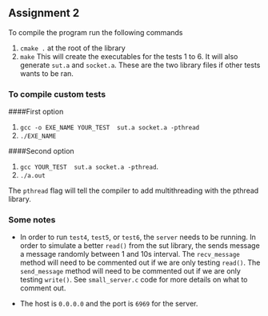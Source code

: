 ## Assignment 2

To compile the program run the following commands
1. `cmake .` at the root of the library
1. `make`
This will create the executables for the tests 1 to 6. It will also generate `sut.a` and `socket.a`. 
These are the two library files if other tests wants to be ran.

### To compile custom tests
####First option
1. `gcc -o EXE_NAME YOUR_TEST  sut.a socket.a -pthread`
1. `./EXE_NAME`

####Second option
1. `gcc YOUR_TEST  sut.a socket.a -pthread`. 
1. `./a.out`

The `pthread` flag will tell the compiler to add multithreading with the pthread library.

### Some notes
* In order to run `test4`, `test5`, or `test6`, the `server` needs to be running. 
In order to simulate a better `read()` from the sut library, the sends message a message randomly between 1 and 10s interval.
The `recv_message` method will need to be commented out if we are only testing `read()`. 
The `send_message` method will need to be commented out if we are only testing `write()`.
See `small_server.c` code for more details on what to comment out.

* The host is `0.0.0.0` and the port is `6969` for the server.

